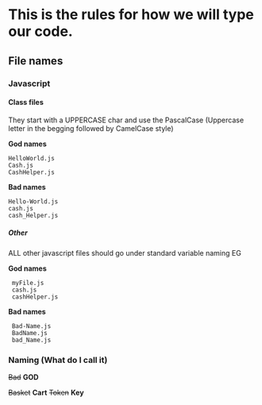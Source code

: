 # This is the rules for how we will type our code.


## File names

### Javascript
#### Class files

They start with a UPPERCASE char and use the PascalCase (Uppercase letter in the begging followed by CamelCase style)


**God names**

    HelloWorld.js
    Cash.js
    CashHelper.js

**Bad names**

    Hello-World.js
    cash.js
    cash_Helper.js

##### Other
 
 ALL other javascript files should go under standard variable naming EG
 
 **God names**
 
     myFile.js
     cash.js
     cashHelper.js
 
 **Bad names**
 
     Bad-Name.js
     BadName.js
     bad_Name.js
 
### Naming (What do I call it)
 
 ~~Bad~~ **GOD**
 
 ~~Basket~~ **Cart**
 ~~Token~~ **Key**
 
 
 
